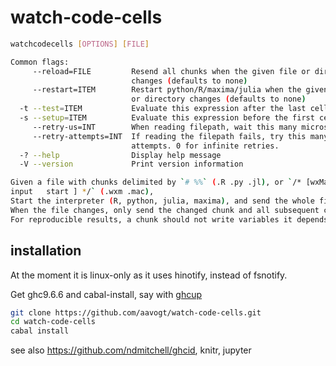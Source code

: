 # watch-code-cells

```bash
watchcodecells [OPTIONS] [FILE]

Common flags:
     --reload=FILE         Resend all chunks when the given file or directory
                           changes (defaults to none)
     --restart=ITEM        Restart python/R/maxima/julia when the given file
                           or directory changes (defaults to none)
  -t --test=ITEM           Evaluate this expression after the last cell
  -s --setup=ITEM          Evaluate this expression before the first cell
     --retry-us=INT        When reading filepath, wait this many microseconds
     --retry-attempts=INT  If reading the filepath fails, try this many
                           attempts. 0 for infinite retries.
  -? --help                Display help message
  -V --version             Print version information

Given a file with chunks delimited by `# %%` (.R .py .jl), or `/* [wxMaxima:
input   start ] */` (.wxm .mac),
Start the interpreter (R, python, julia, maxima), and send the whole file.
When the file changes, only send the changed chunk and all subsequent chunks.
For reproducible results, a chunk should not write variables it depends on.
```

## installation

At the moment it is linux-only as it uses hinotify, instead of fsnotify.

Get ghc9.6.6 and cabal-install, say with [ghcup](https://www.haskell.org/ghcup/install/)

```bash
git clone https://github.com/aavogt/watch-code-cells.git
cd watch-code-cells
cabal install
```

see also https://github.com/ndmitchell/ghcid, knitr, jupyter
